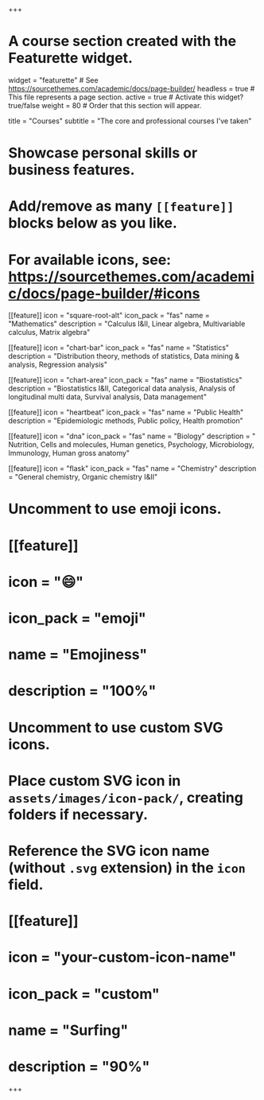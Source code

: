 +++
# A course section created with the Featurette widget.
widget = "featurette"  # See https://sourcethemes.com/academic/docs/page-builder/
headless = true  # This file represents a page section.
active = true  # Activate this widget? true/false
weight = 80  # Order that this section will appear.

title = "Courses"
subtitle = "The core and professional courses I've taken"

# Showcase personal skills or business features.
# 
# Add/remove as many `[[feature]]` blocks below as you like.
# 
# For available icons, see: https://sourcethemes.com/academic/docs/page-builder/#icons

[[feature]]
  icon = "square-root-alt"
  icon_pack = "fas"
  name = "Mathematics"
  description = "Calculus I&II, Linear algebra, Multivariable calculus, Matrix algebra" 
          
[[feature]]
  icon = "chart-bar"
  icon_pack = "fas"
  name = "Statistics"
  description = "Distribution theory, methods of statistics, Data mining & analysis, Regression analysis"
  
[[feature]]
  icon = "chart-area"
  icon_pack = "fas"
  name = "Biostatistics"
  description = "Biostatistics I&II, Categorical data analysis, Analysis of longitudinal multi data, Survival analysis, Data management"
  
 [[feature]]
  icon = "heartbeat"
  icon_pack = "fas"
  name = "Public Health"
  description = "Epidemiologic methods, Public policy, Health promotion"  
  
 [[feature]]
  icon = "dna"
  icon_pack = "fas"
  name = "Biology"
  description = " Nutrition, Cells and molecules, Human genetics, Psychology, Microbiology, Immunology, Human gross anatomy"  
  
 [[feature]]
  icon = "flask"
  icon_pack = "fas"
  name = "Chemistry"
  description = "General chemistry, Organic chemistry I&II"

# Uncomment to use emoji icons.
# [[feature]]
#  icon = ":smile:"
#  icon_pack = "emoji"
#  name = "Emojiness"
#  description = "100%"  

# Uncomment to use custom SVG icons.
# Place custom SVG icon in `assets/images/icon-pack/`, creating folders if necessary.
# Reference the SVG icon name (without `.svg` extension) in the `icon` field.
# [[feature]]
#  icon = "your-custom-icon-name"
#  icon_pack = "custom"
#  name = "Surfing"
#  description = "90%"

+++
